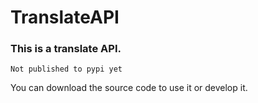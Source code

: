 # TranslateAPI 

<h3>This is a translate API.</h3>

`Not published to pypi yet`

You can download the source code to use it or develop it.
